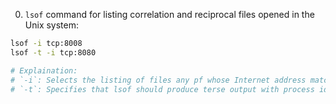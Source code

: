 0. `lsof` command for listing correlation and reciprocal files opened in the Unix system:

```bash
lsof -i tcp:8008
lsof -t -i tcp:8080

# Explaination:
# `-i`: Selects the listing of files any pf whose Internet address matched the address specified in `-i`.
# `-t`: Specifies that lsof should produce terse output with process identifiers only, without any extra-information.
```

